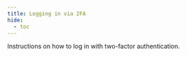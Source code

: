 ```yaml
---
title: Logging in via 2FA
hide:
  - toc
---
```


Instructions on how to log in with two-factor authentication.
